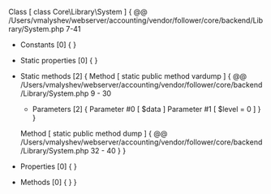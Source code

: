 Class [ <user> class Core\Library\System ] {
  @@ /Users/vmalyshev/webserver/accounting/vendor/follower/core/backend/Library/System.php 7-41

  - Constants [0] {
  }

  - Static properties [0] {
  }

  - Static methods [2] {
    Method [ <user> static public method vardump ] {
      @@ /Users/vmalyshev/webserver/accounting/vendor/follower/core/backend/Library/System.php 9 - 30

      - Parameters [2] {
        Parameter #0 [ <required> $data ]
        Parameter #1 [ <optional> $level = 0 ]
      }
    }

    Method [ <user> static public method dump ] {
      @@ /Users/vmalyshev/webserver/accounting/vendor/follower/core/backend/Library/System.php 32 - 40
    }
  }

  - Properties [0] {
  }

  - Methods [0] {
  }
}
